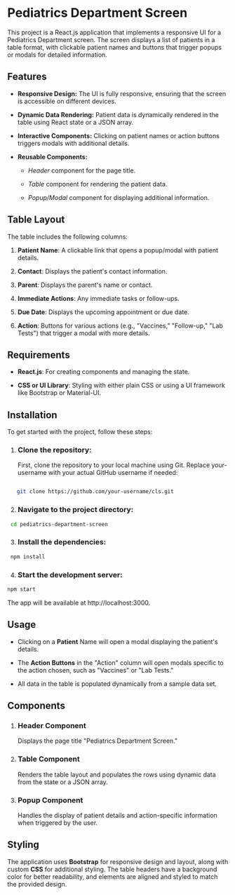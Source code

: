 # Pediatrics Department Screen
This project is a React.js application that implements a responsive UI for a Pediatrics Department screen. The screen displays a list of patients in a table format, with clickable patient names and buttons that trigger popups or modals for detailed information.

## Features
- **Responsive Design:**
The UI is fully responsive, ensuring that the screen is accessible on different devices.

- **Dynamic Data Rendering:** Patient data is dynamically rendered in the table using React state or a JSON array.

- **Interactive Components:** Clicking on patient names or action buttons triggers modals with additional details.

- **Reusable Components:**
  - *Header* component for the page title.
  - *Table*  component for rendering the patient data.

  - *Popup/Modal* component for displaying additional information.
## Table Layout
The table includes the following columns:

1. **Patient Name**: A clickable link that opens a popup/modal with patient details.

1. **Contact**: Displays the patient's contact information.

1. **Parent**: Displays the parent's name or contact.

1. **Immediate Actions**: Any immediate tasks or follow-ups.

1. **Due Date**: Displays the upcoming appointment or due date.

1. **Action**: Buttons for various actions (e.g., "Vaccines," "Follow-up," "Lab Tests") that trigger a modal with more details.

## Requirements

- **React.js**: For creating components and managing the state.

- **CSS or UI Library**: Styling with either plain CSS or using a UI framework like Bootstrap or Material-UI.

## Installation
To get started with the project, follow these steps:

1. ### Clone the repository:
   First, clone the repository to your local machine using Git. Replace your-username with your actual GitHub username if needed:
``` bash 

   git clone https://github.com/your-username/cls.git

```
2. ### Navigate to the project directory:
```bash
 cd pediatrics-department-screen
```
3. ### Install the dependencies:
```bash
 npm install
```
4. ### Start the development server:
```bash 
npm start
```

The app will be available at http://localhost:3000.

## Usage

- Clicking on a **Patient**  Name will open a modal displaying the patient's details.

- The **Action Buttons** in the "Action" column will open modals specific to the action chosen, such as "Vaccines" or "Lab Tests."

- All data in the table is populated dynamically from a sample data set.

## Components

1. ### Header Component
   Displays the page title "Pediatrics Department Screen."

2. ### Table Component
    Renders the table layout and populates the rows using dynamic data from the state or a JSON array.

3. ### Popup Component 
    Handles the display of patient details and action-specific information when triggered by the user.

## Styling

The application uses **Bootstrap** for responsive design and layout, along with custom **CSS** for additional styling. The table headers have a background color for better readability, and elements are aligned and styled to match the provided design.

